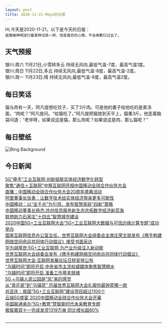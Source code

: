 ```yaml
---
layout: post
title: 2020-11-21-Mayx的日报
---
```


Hi,今天是2020-11-21，以下是今天的日报：<br><small>
就像被神明进行着某种试炼一样，但是喜欢的心情，不会再敷衍过去了。</small><!--more-->
## 天气预报
银川:周六 11月21日,小雪转多云 持续无风向,最低气温-7度，最高气温1度。<br>银川:周日 11月22日,多云 持续无风向,最低气温-8度，最高气温-2度。<br>银川:周一 11月23日,晴 持续无风向,最低气温-8度，最高气温2度。
## 每日笑话
猫与肉有一天，阿凡提想吃饺子，买了3斤肉。可是他的妻子给他吃的是素汤面，“肉呢？”阿凡提问。“给猫吃了。”阿凡提把猫放到天平上，猫重3斤。他歪着脑袋问道：“老伴呀，如果说这是猫，那么肉呢？如果说这是肉，那么猫呢？”
## 每日壁纸
![Bing Background](https://cn.bing.com/th?id=OHR.MontBlancPeak_EN-US7582043001_1920x1080.jpg&rf=LaDigue_1920x1080.jpg&pid=hp "Aerial view of the Aiguille du Midi in the Mont Blanc massif, France (© Amazing Aerial Agency/Offset by Shutterstock)")
## 今日新闻

[5G“牵手”工业互联网 创新赋能实体经济数字化转型](http://it.people.com.cn/n1/2020/1121/c1009-31939234.html)   
[聚焦“通信＋互联网”中移互联网亮相中国移动全球合作伙伴大会](http://it.people.com.cn/n1/2020/1120/c1009-31938845.html)   
[直播：中国移动全球合作伙伴大会20周年盛典活动](http://it.people.com.cn/n1/2020/1120/c1009-31938861.html)   
[阿里董事长张勇：让数字技术给实体经济带来更多可能性](http://it.people.com.cn/n1/2020/1120/c1009-31938847.html)   
[中国移动：以“全千兆”为引领，发布智慧家庭“四新”策略](http://it.people.com.cn/n1/2020/1120/c1009-31938824.html)   
[中国移动董事长杨杰:共创信息服务新生态共拓数字经济新蓝海](http://it.people.com.cn/n1/2020/1120/c1009-31938767.html)   
[联想助力石家庄“十四五”智慧城市建设](http://it.people.com.cn/n1/2020/1120/c1009-31938770.html)   
[2020中国5G+工业互联网大会“5G+工业互联网大数据与可信边缘计算专题”成功举办](http://it.people.com.cn/n1/2020/1120/c1009-31938836.html)   
[国家互联网信息办公室主任、世界互联网大会组委会主席庄荣文就发布《携手构建网络空间命运共同体行动倡议》接受书面采访](http://it.people.com.cn/n1/2020/1120/c1009-31938679.html)   
[华为胡厚崑:5G+工业互联网,为产业升级注入新动能](http://it.people.com.cn/n1/2020/1120/c1009-31938700.html)   
[世界互联网大会组委会发布《携手构建网络空间命运共同体行动倡议》](http://it.people.com.cn/n1/2020/1118/c1009-31936083.html)   
[世界互联网大会·互联网发展论坛日程安排公布](http://it.people.com.cn/n1/2020/1120/c1009-31938439.html)   
[“乌镇时间”即将开启 中央省市主流权威媒体聚焦智慧桐乡](http://it.people.com.cn/n1/2020/1118/c434404-31935399.html)   
[“乌镇时间”即将开启 准备工作基本就绪](http://it.people.com.cn/n1/2020/1118/c434404-31935406.html)   
[5G +乌镇人民公园是“风”来的感觉](http://it.people.com.cn/n1/2020/1118/c434404-31935395.html)   
[从“青花瓷”到“乌镇蓝” 历届世界互联网大会礼服你最钟意哪一款](http://it.people.com.cn/n1/2020/1118/c434404-31935410.html)   
[肖亚庆：我国“5G+工业互联网”建设项目超过1100个](http://it.people.com.cn/n1/2020/1120/c1009-31938464.html)   
[云端5G盛宴 2020中国移动全球合作伙伴大会开幕](http://it.people.com.cn/n1/2020/1120/c1009-31938446.html)   
[中国联通承办“5G+教育”暨智能时代未来教育专题](http://it.people.com.cn/n1/2020/1120/c1009-31937741.html)   
[极智嘉双十一完成发货1319万单 同比增长超60%](http://it.people.com.cn/n1/2020/1120/c1009-31937847.html)   
<br />

***

<small></small>
